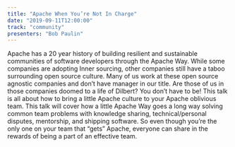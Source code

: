 ```yaml
---
title: "Apache When You’re Not In Charge"
date: "2019-09-11T12:00:00"
track: "community"
presenters: "Bob Paulin"
---
```


Apache has a 20 year history of building resilient and sustainable communities of software developers through the Apache Way.  While some companies are adopting Inner sourcing, other companies still have a taboo surrounding open source culture.  Many of us work at these open source agnostic companies and don’t have manager in our title. Are those of us in those companies doomed to a life of Dilbert? You don’t have to be! This talk is all about how to bring a little Apache culture to your Apache oblivious team. This talk will cover how a little Apache Way goes a long way solving common team problems with knowledge sharing, technical/personal disputes, mentorship, and shipping software. So even though you’re the only one on your team that “gets” Apache, everyone can share in the rewards of being a part of an effective team.